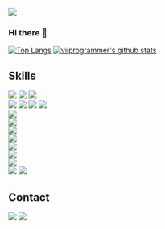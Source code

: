 <a href="https://t.me/ExposedCat">![](https://img.shields.io/badge/Telegram-ExposedCat-informational?style=flat&logo=telegram&logoColor=26A5E4&color=26A5E4)</a>

### Hi there 👋



[![Top Langs](https://github-readme-stats.vercel.app/api/top-langs/?username=anuraghazra&langs_count=4)](https://github.com/anuraghazra/github-readme-stats)  [![viiprogrammer's github stats](https://github-readme-stats.vercel.app/api?username=viiprogrammer&show_icons=true&theme=dark)](https://github.com/viiprogrammer/github-readme-stats)

## Skills 
  **![](https://img.shields.io/badge/JavaScript-6%20Years-informational?style=flat&logo=javascript&logoColor=F7DF1E&color=F7DF1E)**
  **![](https://img.shields.io/badge/Node.JS-5%20Years-informational?style=flat&logo=node.js&logoColor=339933&color=339933)**
  **![](https://img.shields.io/badge/NPM-4%20Years-informational?style=flat&logo=npm&logoColor=white&color=C21325)**  
  **![](https://img.shields.io/badge/MongoDB-2%20Year-informational?style=flat&logo=mongodb&logoColor=47A248&color=47A248)**
  **![](https://img.shields.io/badge/Vue.JS-2%20Month-informational?style=flat&logo=mongodb&logoColor=47A248&color=47A248)**
  **![](https://img.shields.io/badge/Mongoose.JS-1.5%20Year-informational?style=flat&logo=javascript&logoColor=F7DF1E&color=C21325)** 
  **![](https://img.shields.io/badge/Electron-1.5%20Year-informational?style=flat&logo=electron&logoColor=61DAFB&color=47848F)**  
  **![](https://img.shields.io/badge/PHP-4%20Year-informational?style=flat&logo=php&logoColor=767ab5&color=767ab5)**  
  **![](https://img.shields.io/badge/MYSQL-4%20Year-informational?style=flat&logo=MySQL&logoColor=61DAFB&color=47848F)**  
  **![](https://img.shields.io/badge/GIT-4%20Year-informational?style=flat&logo=git&logoColor=ff9537&color=ff9537)**  
  **![](https://img.shields.io/badge/Linux-5%20Year-informational?style=flat&logo=linux&logoColor=131313&color=131313)**  
  **![](https://img.shields.io/badge/Puppeteer-3%20Year-informational?style=flat&logo=puppeteer&logoColor=FFF&color=47848F)**  
  **![](https://img.shields.io/badge/NGINX-5%20Year-informational?style=flat&logo=nginx&logoColor=339933&color=339933)**  
  **![](https://img.shields.io/badge/Apache-4%20Year-informational?style=flat&logo=apache&logoColor=d02700&color=d02700)**  
  **![](https://img.shields.io/badge/Redis-1.5%20Year-informational?style=flat&logo=redis&logoColor=C21325&color=C21325)**
  **![](https://img.shields.io/badge/Memcache-4%20Year-informational?style=flat&logo=memcache&logoColor=2b887d&color=2b887d)**
  
## Contact
  
<a href="https://t.me/AniCoder">![](https://img.shields.io/badge/Telegram-AniCoder-informational?style=flat&logo=telegram&logoColor=26A5E4&color=26A5E4)</a>
<a href="mailto:m_telega@mail.ru">![](https://img.shields.io/badge/Email-AniCoder-informational?style=flat&logo=gmail&logoColor=26A5E4&color=26A5E4)</a>
